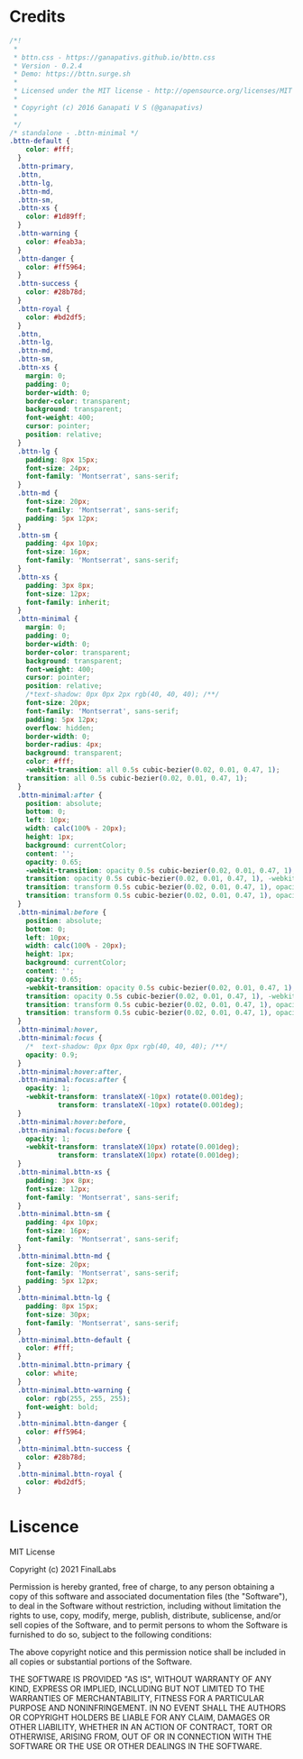 # Credits

```css
/*!
 *
 * bttn.css - https://ganapativs.github.io/bttn.css
 * Version - 0.2.4
 * Demo: https://bttn.surge.sh
 *
 * Licensed under the MIT license - http://opensource.org/licenses/MIT
 *
 * Copyright (c) 2016 Ganapati V S (@ganapativs)
 *
 */
/* standalone - .bttn-minimal */
.bttn-default {
    color: #fff;
  }
  .bttn-primary,
  .bttn,
  .bttn-lg,
  .bttn-md,
  .bttn-sm,
  .bttn-xs {
    color: #1d89ff;
  }
  .bttn-warning {
    color: #feab3a;
  }
  .bttn-danger {
    color: #ff5964;
  }
  .bttn-success {
    color: #28b78d;
  }
  .bttn-royal {
    color: #bd2df5;
  }
  .bttn,
  .bttn-lg,
  .bttn-md,
  .bttn-sm,
  .bttn-xs {
    margin: 0;
    padding: 0;
    border-width: 0;
    border-color: transparent;
    background: transparent;
    font-weight: 400;
    cursor: pointer;
    position: relative;
  }
  .bttn-lg {
    padding: 8px 15px;
    font-size: 24px;
    font-family: 'Montserrat', sans-serif;
  }
  .bttn-md {
    font-size: 20px;
    font-family: 'Montserrat', sans-serif;
    padding: 5px 12px;
  }
  .bttn-sm {
    padding: 4px 10px;
    font-size: 16px;
    font-family: 'Montserrat', sans-serif;
  }
  .bttn-xs {
    padding: 3px 8px;
    font-size: 12px;
    font-family: inherit;
  }
  .bttn-minimal {
    margin: 0;
    padding: 0;
    border-width: 0;
    border-color: transparent;
    background: transparent;
    font-weight: 400;
    cursor: pointer;
    position: relative;
    /*text-shadow: 0px 0px 2px rgb(40, 40, 40); /**/
    font-size: 20px;
    font-family: 'Montserrat', sans-serif;
    padding: 5px 12px;
    overflow: hidden;
    border-width: 0;
    border-radius: 4px;
    background: transparent;
    color: #fff;
    -webkit-transition: all 0.5s cubic-bezier(0.02, 0.01, 0.47, 1);
    transition: all 0.5s cubic-bezier(0.02, 0.01, 0.47, 1);
  }
  .bttn-minimal:after {
    position: absolute;
    bottom: 0;
    left: 10px;
    width: calc(100% - 20px);
    height: 1px;
    background: currentColor;
    content: '';
    opacity: 0.65;
    -webkit-transition: opacity 0.5s cubic-bezier(0.02, 0.01, 0.47, 1), -webkit-transform 0.5s cubic-bezier(0.02, 0.01, 0.47, 1);
    transition: opacity 0.5s cubic-bezier(0.02, 0.01, 0.47, 1), -webkit-transform 0.5s cubic-bezier(0.02, 0.01, 0.47, 1);
    transition: transform 0.5s cubic-bezier(0.02, 0.01, 0.47, 1), opacity 0.5s cubic-bezier(0.02, 0.01, 0.47, 1);
    transition: transform 0.5s cubic-bezier(0.02, 0.01, 0.47, 1), opacity 0.5s cubic-bezier(0.02, 0.01, 0.47, 1), -webkit-transform 0.5s cubic-bezier(0.02, 0.01, 0.47, 1);
  }
  .bttn-minimal:before {
    position: absolute;
    bottom: 0;
    left: 10px;
    width: calc(100% - 20px);
    height: 1px;
    background: currentColor;
    content: '';
    opacity: 0.65;
    -webkit-transition: opacity 0.5s cubic-bezier(0.02, 0.01, 0.47, 1), -webkit-transform 0.5s cubic-bezier(0.02, 0.01, 0.47, 1);
    transition: opacity 0.5s cubic-bezier(0.02, 0.01, 0.47, 1), -webkit-transform 0.5s cubic-bezier(0.02, 0.01, 0.47, 1);
    transition: transform 0.5s cubic-bezier(0.02, 0.01, 0.47, 1), opacity 0.5s cubic-bezier(0.02, 0.01, 0.47, 1);
    transition: transform 0.5s cubic-bezier(0.02, 0.01, 0.47, 1), opacity 0.5s cubic-bezier(0.02, 0.01, 0.47, 1), -webkit-transform 0.5s cubic-bezier(0.02, 0.01, 0.47, 1);
  }
  .bttn-minimal:hover,
  .bttn-minimal:focus {
    /*  text-shadow: 0px 0px 0px rgb(40, 40, 40); /**/
    opacity: 0.9;
  }
  .bttn-minimal:hover:after,
  .bttn-minimal:focus:after {
    opacity: 1;
    -webkit-transform: translateX(-10px) rotate(0.001deg);
            transform: translateX(-10px) rotate(0.001deg);
  }
  .bttn-minimal:hover:before,
  .bttn-minimal:focus:before {
    opacity: 1;
    -webkit-transform: translateX(10px) rotate(0.001deg);
            transform: translateX(10px) rotate(0.001deg);
  }
  .bttn-minimal.bttn-xs {
    padding: 3px 8px;
    font-size: 12px;
    font-family: 'Montserrat', sans-serif;
  }
  .bttn-minimal.bttn-sm {
    padding: 4px 10px;
    font-size: 16px;
    font-family: 'Montserrat', sans-serif;
  }
  .bttn-minimal.bttn-md {
    font-size: 20px;
    font-family: 'Montserrat', sans-serif;
    padding: 5px 12px;
  }
  .bttn-minimal.bttn-lg {
    padding: 8px 15px;
    font-size: 30px;
    font-family: 'Montserrat', sans-serif;
  }
  .bttn-minimal.bttn-default {
    color: #fff;
  }
  .bttn-minimal.bttn-primary {
    color: white;
  }
  .bttn-minimal.bttn-warning {
    color: rgb(255, 255, 255);
    font-weight: bold;
  }
  .bttn-minimal.bttn-danger {
    color: #ff5964;
  }
  .bttn-minimal.bttn-success {
    color: #28b78d;
  }
  .bttn-minimal.bttn-royal {
    color: #bd2df5;
  }
```

# Liscence

MIT License

Copyright (c) 2021 FinalLabs

Permission is hereby granted, free of charge, to any person obtaining a copy
of this software and associated documentation files (the "Software"), to deal
in the Software without restriction, including without limitation the rights
to use, copy, modify, merge, publish, distribute, sublicense, and/or sell
copies of the Software, and to permit persons to whom the Software is
furnished to do so, subject to the following conditions:

The above copyright notice and this permission notice shall be included in all
copies or substantial portions of the Software.

THE SOFTWARE IS PROVIDED "AS IS", WITHOUT WARRANTY OF ANY KIND, EXPRESS OR
IMPLIED, INCLUDING BUT NOT LIMITED TO THE WARRANTIES OF MERCHANTABILITY,
FITNESS FOR A PARTICULAR PURPOSE AND NONINFRINGEMENT. IN NO EVENT SHALL THE
AUTHORS OR COPYRIGHT HOLDERS BE LIABLE FOR ANY CLAIM, DAMAGES OR OTHER
LIABILITY, WHETHER IN AN ACTION OF CONTRACT, TORT OR OTHERWISE, ARISING FROM,
OUT OF OR IN CONNECTION WITH THE SOFTWARE OR THE USE OR OTHER DEALINGS IN THE
SOFTWARE.
